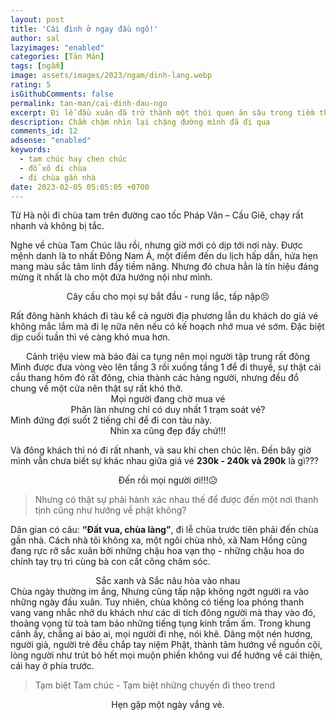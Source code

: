 ```yaml
---
layout: post
title: 'Cái đình ở ngay đầu ngõ!'
author: sal
lazyimages: "enabled"
categories: [Tản Mản]
tags: [ngẫm]
image: assets/images/2023/ngam/dinh-lang.webp
rating: 5
isGithubComments: false
permalink: tan-man/cai-dinh-dau-ngo
excerpt: Đi lễ đầu xuân đã trở thành một thói quen ăn sâu trong tiềm thức người Việt, cầu mong một năm mới mưa thuận, gió hòa, cuộc sống hạnh phúc, an vui, thái bình. Nhưng
description: Chầm chậm nhìn lại chặng đường mình đã đi qua
comments_id: 12
adsense: "enabled"
keywords:
  - tam chúc hay chen chúc
  - đổ xô đi chùa
  - đi chùa gần nhà
date: 2023-02-05 05:05:05 +0700
---
```


Từ Hà nội đi chùa tam trên đường cao tốc Pháp Vân – Cầu Giẽ, chạy rất nhanh và không bị tắc.

Nghe về chùa Tam Chúc lâu rồi, nhưng giờ mới có dịp tới nơi này. Được mệnh danh là to nhất Đông Nam Á, một điểm đến du lịch hấp dẫn, hứa hẹn mang màu sắc tâm linh đầy tiềm năng. Nhưng đó chưa hẳn là tín hiệu đáng mừng ít nhất là cho một đứa hướng nội như mình.

<div class="content" style="text-align:center; ">
<img data-src="../../assets/images/2023/ngam/tam-chuc-chen-chuc-1.webp" class=" lazyload img-thumb lazyimg " /><br><span class="image-caption">Cây cầu cho mọi sự bắt đầu - rung lắc, tấp nập😣</span></div>

Rất đông hành khách đi tàu kể cả người địa phương lẫn du khách do giá vé không mắc lắm mà đi lẹ nữa nên nếu có kế hoạch nhớ mua vé sớm. Đặc biệt dịp cuối tuần thì vé càng khó mua hơn.
<div class="content" style="text-align:center; ">
<img data-src="../../assets/images/2023/ngam/tam-chuc-chen-chuc-1-1.webp" class=" lazyload img-thumb lazyimg " /><br><span class="image-caption">Cảnh triệu view mà báo đài ca tụng nên mọi người tập trung rất đông</span></div>
Mình được đưa vòng vèo lên tầng 3 rồi xuống tầng 1 để đi thuyề, sự thật cái cầu thang hôm đó rất đông, chia thành các hàng người, nhưng đều đổ chung về một cửa nên thật sự rất khó thở.
<div class="content" style="text-align:center; ">
<img data-src="../../assets/images/2023/ngam/tam-chuc-chen-chuc-2.webp" class=" lazyload img-thumb lazyimg " /><br><span class="image-caption">Mọi người đang chờ mua vé</span></div>

<div class="content" style="text-align:center; ">
<img data-src="../../assets/images/2023/ngam/tam-chuc-chen-chuc-3.webp" class=" lazyload img-thumb lazyimg " /><br><span class="image-caption">Phân làn nhưng chỉ có duy nhất 1 trạm soát vé?</span></div>
Mình đứng đợi suốt 2 tiếng chỉ để đi con tàu này.
<div class="content" style="text-align:center; ">
<img data-src="../../assets/images/2023/ngam/tam-chuc-chen-chuc-4.webp" class=" lazyload img-thumb lazyimg " /><br><span class="image-caption">Nhìn xa cũng đẹp đấy chứ!!!</span></div>

Và đông khách thì nó đi rất nhanh, và sau khi chen chúc lên. Đến bây giờ mình vẫn chưa biết sự khác nhau giữa giá vé **230k - 240k và 290k** là gì???

<div class="content" style="text-align:center; ">
<img data-src="../../assets/images/2023/ngam/tam-chuc-chen-chuc-7.webp" class=" lazyload img-thumb lazyimg " /><br><span class="image-caption">Đến rồi mọi người ơi!!!😥</span></div>

> Nhưng có thật sự phải hành xác nhau thế để được đến một nơi thanh tịnh cũng như hướng về phật không?

Dân gian có câu: **“Đất vua, chùa làng”**, đi lễ chùa trước tiên phải đến chùa gần nhà.
Cách nhà tôi không xa, một ngôi chùa nhỏ, xã Nam Hồng cũng đang rực rỡ sắc xuân bởi những chậu hoa vạn thọ - những chậu hoa do chính tay trụ trì cùng bà con cất công chăm sóc.
<div class="content" style="text-align:center; ">
<img data-src="../../assets/images/2023/ngam/tam-chuc-chen-chuc-6.webp" class=" lazyload img-thumb lazyimg " /><br><span class="image-caption">Sắc xanh và Sắc nâu hòa vào nhau</span></div>
Chùa ngày thường im ắng, Nhưng cũng tấp nập không ngớt người ra vào những ngày đầu xuân. Tuy nhiên, chùa không có tiếng loa phóng thanh vang vang nhắc nhở du khách như các di tích đông người mà thay vào đó, thoảng vọng từ toà tam bảo những tiếng tụng kinh trầm ấm. Trong khung cảnh ấy, chẳng ai bảo ai, mọi người đi nhẹ, nói khẽ. Dâng một nén hương, người già, người trẻ đều chắp tay niệm Phật, thành tâm hướng về nguồn cội, lòng người như trút bỏ hết mọi muộn phiền không vui để hướng về cái thiện, cái hay ở phía trước.

> Tạm biệt Tam chúc - Tạm biệt những chuyến đi theo trend

<div class="content" style="text-align:center; ">
<img data-src="../../assets/images/2023/ngam/tam-chuc-chen-chuc-5.webp" class=" lazyload img-thumb lazyimg " /><br><span class="image-caption">Hẹn gặp một ngày vắng vẻ.</span></div>
